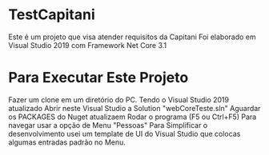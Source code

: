 # TestCapitani

Este é um projeto que visa atender requisitos da Capitani
Foi elaborado em Visual Studio 2019 com Framework Net Core 3.1
# Para Executar Este Projeto

Fazer um clone em um diretório do PC.
Tendo o Visual Studio 2019 atualizado
Abrir neste Visual Studio a Solution "webCoreTeste.sln"
Aguardar os PACKAGES do Nuget atualizaem 
Rodar o programa  (F5 ou Ctrl+F5)
Para navegar usar  a opção de Menu "Pessoas"
Para Simplificar o desenvolvimento usei um template de UI do Visual Studio que colocas algumas entradas padrão no Menu.
